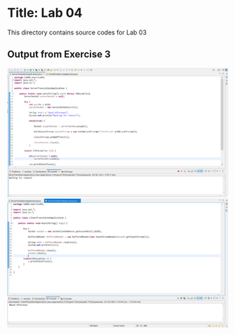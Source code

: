 # Title: Lab 04

This directory contains source codes for Lab 03

## Output from Exercise 3

![image](https://github.com/EuniceFoo533/dadrepository/blob/main/workspace-dadlabs/lab04/images/ServerTranslationApplication.png)
![image](https://github.com/EuniceFoo533/dadrepository/blob/main/workspace-dadlabs/lab04/images/ClientTranslationApplication.png)
